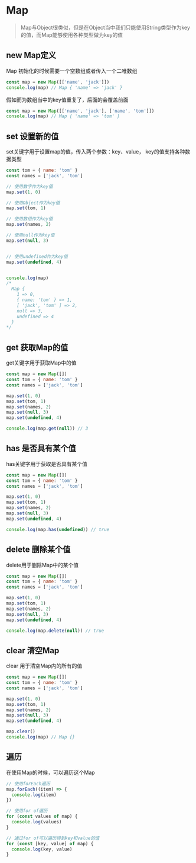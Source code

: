 # Map

> Map与Object很类似，但是在Object当中我们只能使用String类型作为key的值，而Map能够使用各种类型做为key的值

## new Map定义

Map 初始化的时候需要一个空数组或者传入一个二唯数组

```js
const map = new Map([['name', 'jack']])
console.log(map) // Map { 'name' => 'jack' }
```

假如而为数组当中的key值重复了，后面的会覆盖前面
```js
const map = new Map([['name', 'jack'], ['name', 'tom']])
console.log(map) // Map { 'name' => 'tom' }
```

## set 设置新的值

set关键字用于设置map的值，传入两个参数：key、value， key的值支持各种数据类型

```js
const tom = { name: 'tom' }
const names = ['jack', 'tom']

// 使用数字作为key值
map.set(1, 0)

// 使用Object作为key值
map.set(tom, 1)

// 使用数组作为key值
map.set(names, 2)

// 使用null作为key值
map.set(null, 3)


// 使用undefined作为key值
map.set(undefined, 4)


console.log(map)
/*
  Map {
    1 => 0,
    { name: 'tom' } => 1,
    [ 'jack', 'tom' ] => 2,
    null => 3,
    undefined => 4
  }
*/
```

## get 获取Map的值

get关键字用于获取Map中的值

```js
const map = new Map([])
const tom = { name: 'tom' }
const names = ['jack', 'tom']

map.set(1, 0)
map.set(tom, 1)
map.set(names, 2)
map.set(null, 3)
map.set(undefined, 4)

console.log(map.get(null)) // 3
```

## has 是否具有某个值

has关键字用于获取是否具有某个值

```js
const map = new Map([])
const tom = { name: 'tom' }
const names = ['jack', 'tom']

map.set(1, 0)
map.set(tom, 1)
map.set(names, 2)
map.set(null, 3)
map.set(undefined, 4)

console.log(map.has(undefined)) // true
```

## delete 删除某个值

delete用于删除Map中的某个值

```js
const map = new Map([])
const tom = { name: 'tom' }
const names = ['jack', 'tom']

map.set(1, 0)
map.set(tom, 1)
map.set(names, 2)
map.set(null, 3)
map.set(undefined, 4)

console.log(map.delete(null)) // true
```

## clear 清空Map

clear 用于清空Map内的所有的值

```js
const map = new Map([])
const tom = { name: 'tom' }
const names = ['jack', 'tom']

map.set(1, 0)
map.set(tom, 1)
map.set(names, 2)
map.set(null, 3)
map.set(undefined, 4)

map.clear()
console.log(map) // Map {}
```

## 遍历

在使用Map的时候，可以遍历这个Map

```js
// 使用forEach遍历
map.forEach((item) => {
  console.log(item)
})

// 使用for of遍历
for (const values of map) {
  console.log(values)
}

// 通过for of可以遍历得到key和value的值
for (const [key, value] of map) {
  console.log(key, value)
}
```

